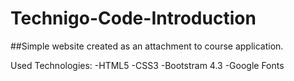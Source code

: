 # Technigo-Code-Introduction

##Simple website created as an attachment to course application.

Used Technologies:
-HTML5
-CSS3
-Bootstram 4.3
-Google Fonts
